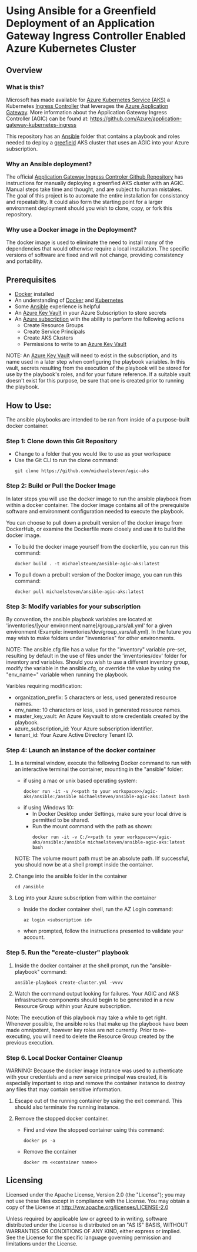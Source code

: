 # Using Ansible for a Greenfield Deployment of an Application Gateway Ingress Controller Enabled Azure Kubernetes Cluster

## Overview

### What is this?
Microsoft has made available for [Azure Kubernetes Service (AKS)](https://azure.microsoft.com/en-us/services/kubernetes-service/) a Kubernetes [Ingress Controller](http://kubernetes.io/docs/user-guide/ingress/) that leverages the [Azure Application Gateway](https://azure.microsoft.com/en-us/services/application-gateway/).  More information about the Application Gateway Ingress Controller (AGIC) can be found at: https://github.com/Azure/application-gateway-kubernetes-ingress

This repository has an [Ansible](https://www.ansible.com/) folder that contains a playbook and roles needed to deploy a [greefield](https://en.wikipedia.org/wiki/Greenfield_project) AKS cluster that uses an AGIC into your Azure subscription.

### Why an Ansible deployment?
The official [Application Gateway Ingress Controler Github Repository](https://github.com/Azure/application-gateway-kubernetes-ingress) has instructions for manually deploying a greenfied AKS cluster with an AGIC.  Manual steps take time and thought, and are subject to human mistakes. The goal of this project is to automate the entire installation for consistancy and repeatability. It could also form the starting point for a larger environment deployment should you wish to clone, copy, or fork this repository.

### Why use a Docker image in the Deployment?
The docker image is used to eliminate the need to install many of the dependencies that would otherwise require a local installation.  The specific versions of software are fixed and will not change, providing consistency and portability.  

## Prerequisites
 - [Docker](https://www.docker.com/) installed
 - An understanding of [Docker](https://www.docker.com/) and [Kubernetes](https://kubernetes.io/)
 - Some [Ansible](https://www.ansible.com/)  experience is helpful
 - An [Azure Key Vault](https://azure.microsoft.com/en-us/services/key-vault/) in your Azure Subscription to store secrets
 - An [Azure subscription](https://azure.microsoft.com/en-us/free/) with the ability to perform the following actions
    - Create Resource Groups
    - Create Service Principals
    - Create AKS Clusters
    - Permissions to write to an [Azure Key Vault](https://azure.microsoft.com/en-us/services/key-vault/)

NOTE: An [Azure Key Vault](https://azure.microsoft.com/en-us/services/key-vault/) will need to exist in the subscription, and its name used in a later step when configuring the playbook variables.  In this vault, secrets resulting from the execution of the playbook will be stored for use by the playbook's roles, and for your future reference.  If a suitable vault doesn't exist for this purpose, be sure that one is created prior to running the playbook. 

## How to Use:
The ansible playbooks are intended to be ran from inside of a purpose-built docker container.

### Step 1: Clone down this Git Repository
- Change to a folder that you would like to use as your workspace
- Use the Git CLI to run the clone command:
    ```
    git clone https://github.com/michaelsteven/agic-aks
    ```

### Step 2: Build or Pull the Docker Image 
In later steps you will use the docker image to run the ansible playbook from within a docker container.  The docker image contains all of the prerequisite software and environment configuration needed to execute the playbook.

You can choose to pull down a prebuilt version of the docker image from DockerHub, or examine the Dockerfile more closely and use it to build the docker image.

- To build the docker image yourself from the dockerfile, you can run this command:
    ```
    docker build . -t michaelsteven/ansible-agic-aks:latest
    ```
- To pull down a prebuilt version of the Docker image, you can run this command:
    ```
    docker pull michaelsteven/ansible-agic-aks:latest
    ```

### Step 3: Modify variables for your subscription

By convention, the ansible playbook variables are located at 'inventories/[your environment name]/group_vars/all.yml' for a given environment (Example: inventories/dev/group_vars/all.yml).  In the future you may wish to make folders under "inventories" for other environments.

NOTE: The ansible.cfg file has a value for the "inventory" variable pre-set, resulting by default in the use of files under the 'inventories/dev' folder for inventory and variables. Should you wish to use a different inventory group, modify the variable in the ansible.cfg, or override the value by using the "env_name=" variable when running the playbook.

Varibles requiring modification:
- organization_prefix: 5 characters or less, used generated resource names.
- env_name: 10 characters or less, used in generated resource names.
- master_key_vault: An Azure Keyvault to store credentials created by the playbook.
- azure_subscription_id: Your Azure subscription identifier.
- tenant_id: Your Azure Active Directory Tenant ID.

### Step 4: Launch an instance of the docker container

1. In a terminal window, execute the following Docker command to run with an interactive terminal the container, mounting in the "ansible" folder:
    - if using a mac or unix based operating system:
        ```
        docker run -it -v /<<path to your workspace>>/agic-aks/ansible:/ansible michaelsteven/ansible-agic-aks:latest bash
        ```
    - if using Windows 10:
        - In Docker Desktop under Settings, make sure your local drive is permitted to be shared.
        - Run the mount command with the path as shown:
            ```
            docker run -it -v C:/<<path to your workspace>>/agic-aks/ansible:/ansible michaelsteven/ansible-agic-aks:latest bash
            ```
    NOTE: The volume mount path must be an absolute path. IIf successful, you should now be at a shell prompt inside the container.

2. Change into the ansible folder in the container
    ```
    cd /ansible
    ```
3. Log into your Azure subscription from within the container
    - Inside the docker container shell, run the AZ Login command:
        ```
        az login <subscription id>
        ```
    - when prompted, follow the instructions presented to validate your account.

### Step 5. Run the "create-cluster" playbook
1. Inside the docker container at the shell prompt, run the "ansible-playbook" command: 
    ```
    ansible-playbook create-cluster.yml -vvvv
    ```
2.  Watch the command output looking for failures. Your AGIC and AKS infrastructure components should begin to be generated in a new Resource Group within your Azure subscription.

Note: The execution of this playbook may take a while to get right.  Whenever possible, the ansible roles that make up the playbook have been made omnipotent, however key roles are not currently.  Prior to re-executing, you will need to delete the Resource Group created by the previous execution.

### Step 6. Local Docker Container Cleanup
WARNING: Because the docker image instance was used to authenticate with your credentials and a new service principal was created, it is especially important to stop and remove the container instance to destroy any files that may contain sensitive information.

1. Escape out of the running container by using the exit command.  This should also terminate the running instance.

2. Remove the stopped docker container.
    - Find and view the stopped container using this command:
        ```
        docker ps -a
        ```
    - Remove the container
        ```
        docker rm <<container name>>
        ```

## Licensing
Licensed under the Apache License, Version 2.0 (the "License"); you may not use these files except in compliance with the License.  You may obtain a copy of the License at http://ww.apache.org/licenses/LICENSE-2.0

Unless required by applicable law or agreed to in writing, software distributed under the License is distributed on an "AS IS" BASIS, WITHOUT WARRANTIES OR CONDITIONS OF ANY KIND, either express or implied.  See the License for the specific language governing permission and limitations under the License.
